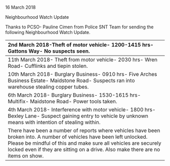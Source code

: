 16 March 2018

Neighbourhood Watch Update

Thanks to PCSO- Pauline Cimen from Police SNT Team for sending the following Neighbourhood Watch Update.

| 2nd March 2018-Theft of motor vehicle- 1200-1415 hrs- Gattons Way- No suspects seen.                                                                                                                                                                                        |
| :-------------------------------------------------------------------------------------------------------------------------------------------------------------------------------------------------------------------------------------------------------------------------- |
| 11th March 2018- Theft from motor vehicle- 2030 hrs- Wren Road- Cufflinks and tiepin stolen.                                                                                                                                                                                |
| 10th March 2018- Burglary Business- 0910 hrs- Five Arches Business Estate- Maidstone Road- Suspects ran into warehouse stealing copper tubes.                                                                                                                               |
| 6th March 2018- Burglary Business- 1530-1615 hrs- Multifix- Maidstone Road- Power tools taken.                                                                                                                                                                              |
| 4th March 2018- Interference with motor vehicle- 1800 hrs- Bexley Lane- Suspect gaining entry to vehicle by unknown means with intention of stealing within.                                                                                                                |
| There have been a number of reports where vehicles have been broken into. A number of vehicles have been left unlocked. Please be mindful of this and make sure all vehicles are securely locked even if they are sitting on a drive. Also make there are no items on show. |
